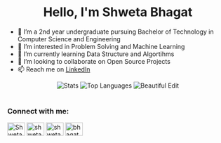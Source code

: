 <h1 align="center">Hello, I'm Shweta Bhagat </h1> 

- 👋 I’m  a 2nd year undergraduate pursuing Bachelor of Technology in Computer Science and Engineering
- 👀 I’m interested in Problem Solving and Machine Learning
- 🌱 I’m currently learning Data Structure and Algortihms
- 💞️ I’m looking to collaborate on Open Source Projects
- 📫 Reach me on [LinkedIn](https://www.linkedin.com/in/shweta-bhagat-5a3969200/)

<!---
Shweta2024/Shweta2024 is a ✨ special ✨ repository because its `README.md` (this file) appears on your GitHub profile.
You can click the Preview link to take a look at your changes.
--->



<div align="center">
       <img alt="Stats" src="https://github-readme-stats.vercel.app/api?username=Shweta2024&show_icons=true&count_private=true&theme=react&hide_border=true&bg_color=0D1117"/>
  <img alt="Top Languages" src="https://github-readme-stats.vercel.app/api/top-langs/?username=Shweta2024&langs_count=8&count_private=true&layout=compact&theme=react&hide_border=true&bg_color=0D1117" />
    <img src="https://github-readme-streak-stats.herokuapp.com/?user=Shweta2024&theme=black-ice&hide_border=true&stroke=0000&background=060A0CD0" alt="Beautiful Edit"/>
</div>


<br>
<h3 align="left">Connect with me:</h3>
<p align="left">
<a href="https://twitter.com/Shweta_Bhagat_" target="blank"><img align="center" src="https://raw.githubusercontent.com/rahuldkjain/github-profile-readme-generator/master/src/images/icons/Social/twitter.svg" alt="Shweta_Bhagat_" height="30" width="40" /></a>
<a href="https://www.linkedin.com/in/shweta-bhagat-5a3969200/" target="blank"><img align="center" src="https://raw.githubusercontent.com/rahuldkjain/github-profile-readme-generator/master/src/images/icons/Social/linked-in-alt.svg" alt="shweta-bhagat" height="30" width="40" /></a>
<a href="https://leetcode.com/shweta_bhagat/" target="blank"><img align="center" src="https://raw.githubusercontent.com/rahuldkjain/github-profile-readme-generator/master/src/images/icons/Social/leet-code.svg" alt="shweta_bhagat" height="30" width="40" /></a>
<a href="https://auth.geeksforgeeks.org/user/bhagatshweta0216/profile" target="blank"><img align="center" src="https://raw.githubusercontent.com/rahuldkjain/github-profile-readme-generator/master/src/images/icons/Social/geeks-for-geeks.svg" alt="bhagatshweta0216/profile" height="30" width="40" /></a>
</p>
